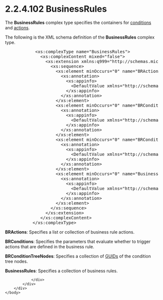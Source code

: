 <html dir="LTR" xmlns:mshelp="http://msdn.microsoft.com/mshelp" xmlns:ddue="http://ddue.schemas.microsoft.com/authoring/2003/5" xmlns:xlink="http://www.w3.org/1999/xlink" xmlns:tool="http://www.microsoft.com/tooltip">
    <head>
        <meta http-equiv="Content-Type" content="text/html; CHARSET=utf-8"></meta>
        <meta name="save" content="history"></meta>
        <title>2.2.4.102 BusinessRules</title>
        <xml>
            <mshelp:toctitle title="2.2.4.102 BusinessRules"></mshelp:toctitle>
            <mshelp:rltitle title="[MS-SSMDSWS-15]: BusinessRules"></mshelp:rltitle>
            <mshelp:keyword index="A" term="08361ce3-4ee5-4641-9018-8f997c19da6b"></mshelp:keyword>
            <mshelp:attr name="DCSext.ContentType" value="open specification"></mshelp:attr>
            <mshelp:attr name="AssetID" value="08361ce3-4ee5-4641-9018-8f997c19da6b"></mshelp:attr>
            <mshelp:attr name="TopicType" value="kbRef"></mshelp:attr>
            <mshelp:attr name="DCSext.Title" value="[MS-SSMDSWS-15]: BusinessRules" />
        </xml>
    </head>
    <body>
        <div id="header">
            <h1 class="heading">2.2.4.102 BusinessRules</h1>
        </div>
        <div id="mainSection">
            <div id="mainBody">
                <div id="allHistory" class="saveHistory"></div>
                <div id="sectionSection0" class="section" name="collapseableSection">
                    

<p>The <b>BusinessRules</b> complex type specifies the
containers for <a href="ad350219-f30b-4bac-99e5-6477986f9a7a.htm#gt_9a1c3bd3-d971-482a-adfe-6f41e427b95f">conditions</a>
and <a href="ad350219-f30b-4bac-99e5-6477986f9a7a.htm#gt_b178b6c0-7df9-4107-95ca-12c7f0b9900b">actions</a>.</p>

<p>The following is the XML schema definition of the <b>BusinessRules</b>
complex type.</p>

<dl>
<dd>
<div><pre>       &lt;xs:complexType name=&quot;BusinessRules&quot;&gt;
         &lt;xs:complexContent mixed=&quot;false&quot;&gt;
           &lt;xs:extension xmlns:q999=&quot;http://schemas.microsoft.com/sqlserver/masterdataservices/2009/09&quot; base=&quot;q999:DataContractBase&quot;&gt;
             &lt;xs:sequence&gt;
               &lt;xs:element minOccurs=&quot;0&quot; name=&quot;BRActions&quot; nillable=&quot;true&quot; type=&quot;q999:ArrayOfBRAction&quot;&gt;
                 &lt;xs:annotation&gt;
                   &lt;xs:appinfo&gt;
                     &lt;DefaultValue xmlns=&quot;http://schemas.microsoft.com/2003/10/Serialization/&quot; EmitDefaultValue=&quot;false&quot;/&gt;
                   &lt;/xs:appinfo&gt;
                 &lt;/xs:annotation&gt;
               &lt;/xs:element&gt;
               &lt;xs:element minOccurs=&quot;0&quot; name=&quot;BRConditionTreeNodes&quot; nillable=&quot;true&quot; type=&quot;q999:ArrayOfBRConditionTreeNode&quot;&gt;
                 &lt;xs:annotation&gt;
                   &lt;xs:appinfo&gt;
                     &lt;DefaultValue xmlns=&quot;http://schemas.microsoft.com/2003/10/Serialization/&quot; EmitDefaultValue=&quot;false&quot;/&gt;
                   &lt;/xs:appinfo&gt;
                 &lt;/xs:annotation&gt;
               &lt;/xs:element&gt;
               &lt;xs:element minOccurs=&quot;0&quot; name=&quot;BRConditions&quot; nillable=&quot;true&quot; type=&quot;q999:ArrayOfBRCondition&quot;&gt;
                 &lt;xs:annotation&gt;
                   &lt;xs:appinfo&gt;
                     &lt;DefaultValue xmlns=&quot;http://schemas.microsoft.com/2003/10/Serialization/&quot; EmitDefaultValue=&quot;false&quot;/&gt;
                   &lt;/xs:appinfo&gt;
                 &lt;/xs:annotation&gt;
               &lt;/xs:element&gt;
               &lt;xs:element minOccurs=&quot;0&quot; name=&quot;BusinessRules&quot; nillable=&quot;true&quot; type=&quot;q999:ArrayOfBusinessRule&quot;&gt;
                 &lt;xs:annotation&gt;
                   &lt;xs:appinfo&gt;
                     &lt;DefaultValue xmlns=&quot;http://schemas.microsoft.com/2003/10/Serialization/&quot; EmitDefaultValue=&quot;false&quot;/&gt;
                   &lt;/xs:appinfo&gt;
                 &lt;/xs:annotation&gt;
               &lt;/xs:element&gt;
             &lt;/xs:sequence&gt;
           &lt;/xs:extension&gt;
         &lt;/xs:complexContent&gt;
      &lt;/xs:complexType&gt;
</pre></div>
</dd></dl>

<p><b>BRActions</b>: Specifies a list or collection of
business rule actions.</p>

<p><b>BRConditions</b>: Specifies the parameters that
evaluate whether to trigger actions that are defined in the business rule. </p>

<p><b>BRConditionTreeNodes</b>: Specifies a collection
of <a href="ad350219-f30b-4bac-99e5-6477986f9a7a.htm#gt_f49694cc-c350-462d-ab8e-816f0103c6c1">GUIDs</a> of the condition
tree nodes.</p>

<p><b>BusinessRules</b>: Specifies a collection of
business rules.</p>


                </div>
            </div>
        </div>
    </body>
</html>